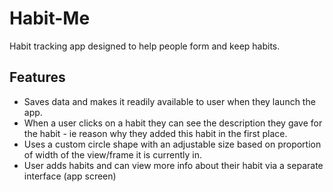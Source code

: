 # Habit-Me
Habit tracking app designed to help people form and keep habits.


## Features
 - Saves data and makes it readily available to user when they launch the app.
 - When a user clicks on a habit they can see the description they gave for the habit - ie reason why they added this habit in the first place.
 - Uses a custom circle shape with an adjustable size based on proportion of width of the view/frame it is currently in.
 - User adds habits and can view more info about their habit via a separate interface (app screen)

